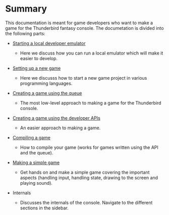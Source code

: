 # Summary

This documentation is meant for game developers who want to make a game for
the Thunderbird fantasy console. The documetation is divided into the following parts:

- [Starting a local developer emulator](developer-emulator)
  - Here we discuss how you can run a local emulator which will make it easier
    to develop.
- [Setting up a new game](setup)
  - Here we discusss how to start a new game project in various programming languages.
- [Creating a game using the queue](queue)
  - The most low-level approach to making a game for the Thunderbird console.
- [Creating a game using the developer APIs](developer-api)
  - An easier approach to making a game.
- [Compiling a game](compiling)
  - How to compile your game (works for games written using the API and the queue).
- [Making a simple game](example-game)
  - Get hands on and make a simple game covering the important aspects (handling input,
    handling state, drawing to the screen and playing sound).


- Internals
  - Discusses the internals of the console. Navigate to the different sections in the sidebar.
